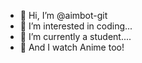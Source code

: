 - 👋 Hi, I’m @aimbot-git
- 👀 I’m interested in coding...
- 🌱 I’m currently a student....
- 🥷 And I watch Anime too!
<!---
aimbot-git/aimbot-git is a ✨ special ✨ repository because its `README.md` (this file) appears on your GitHub profile.
You can click the Preview link to take a look at your changes.
--->
